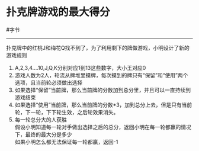 # 扑克牌游戏的最大得分

#字节  


---

扑克牌中的红桃J和梅花Q找不到了，为了利用剩下的牌做游戏，小明设计了新的游戏规则  
1) A,2,3,4....10,J,Q,K分别对应1到13这些数字，大小王对应0  
2) 游戏人数为2人，轮流从牌堆里摸牌，每次摸到的牌只有“保留”和“使用”两个选项，且当前轮必须做出选择  
3) 如果选择“保留”当前牌，那么当前牌的分数加到总分里，并且可以一直持续到游戏结束  
4) 如果选择“使用”当前牌，那么当前牌的分数*3，加到总分上去，但是只有当前轮，下一轮，下下轮生效，之后轮效果消失。  
5) 每一轮总分大的人获胜  
假设小明知道每一轮对手做出选择之后的总分，返回小明在每一轮都赢的情况下，最终的最大分是多少  
如果小明怎么都无法保证每一轮都赢，返回-1  
